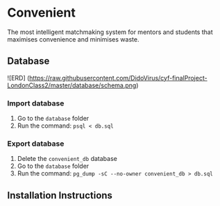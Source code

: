 # Convenient

The most intelligent matchmaking system for mentors and students that maximises convenience and minimises waste.

## Database
![ERD] (https://raw.githubusercontent.com/DidoVirus/cyf-finalProject-LondonClass2/master/database/schema.png) 

### Import database 

1. Go to the `database` folder
2. Run the command: `psql < db.sql`

### Export database 

1. Delete the `convenient_db` database
2. Go to the `database` folder
3. Run the command: `pg_dump -sC --no-owner convenient_db > db.sql`

## Installation Instructions
